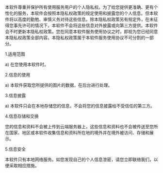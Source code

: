 本软件尊重并保护所有使用服务用户的个人隐私权。为了给您提供更准确、更有个性化的服务，本软件会按照本隐私权政策的规定使用和披露您的个人信息。但本软件将以高度的勤勉、审慎义务对待这些信息。除本隐私权政策另有规定外，在未征得您事先许可的情况下，本软件不会将这些信息对外披露或向第三方提供。本软件会不时更新本隐私权政策。您在同意本软件服务使用协议之时，即视为您已经同意本隐私权政策全部内容。本隐私权政策属于本软件服务使用协议不可分割的一部分。

1.适用范围

a) 在您使用本软件时。

2.信息的使用

a) 本软件获取您所提供的图片的数据，在后台进行处理。

3.信息披露

a) 本软件只会在本地存储您的信息，不会将您的信息披露给不受信任的第三方。

4.信息存储和交换

您的信息和资料不会被上传到云端服务器上，这些信息和资料也不会被传送至您所在国家、地区或本软件收集信息和资料所在地的境外并在境外被访问、存储和展示。

5.信息安全

本软件只有本地网络服务。如您发现自己的个人信息泄密，请您立即联络我们，以便采取相应措施。
